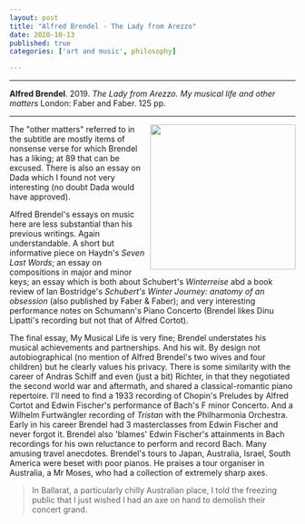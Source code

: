 ```yaml
---
layout: post
title: "Alfred Brendel - The Lady from Arezzo"
date: 2020-10-13
published: true
categories: ['art and music', philosophy]

---
```



***
<b>Alfred Brendel</b>. 2019. _The Lady from Arezzo. My musical life and other matters_  London: Faber and Faber. 125 pp.

***

<img align="right" src="https://cdn.faber.co.uk/media/catalog/product/cache/1/image/292x450/9df78eab33525d08d6e5fb8d27136e95/2/9/29489.books.origjpg.jpg"  width="256"  alt="">

The "other matters" referred to in the subtitle are mostly items of nonsense verse for which Brendel has a liking; at 89 that can be excused. There is also an essay on Dada which I found not very interesting (no doubt Dada would have approved).

Alfred Brendel's essays on music here are less substantial than his previous writings.  Again understandable.  A short but informative piece on Haydn's _Seven Last Words_; an essay on compositions in major and minor keys; an essay which is both about Schubert's _Winterreise_ abd a book review of Ian Bostridge's _Schubert's Winter Journey: anatomy of an obsession_ (also published by Faber & Faber); and very interesting performance notes on Schumann's Piano Concerto (Brendel likes Dinu Lipatti's recording but not that of Alfred Cortot).

The final essay, My Musical Life is very fine; Brendel understates his musical achievements and partnerships.  And his wit.  By design not autobiographical (no mention of Alfred Brendel's two wives and four children) but he clearly values his privacy.  There is some similarity with the career of Andras Schiff and even (just a bit) Richter, in that they negotiated the  second world war and aftermath, and shared a classical-romantic piano repertoire.  I'll need to find a 1933 recording of Chopin's Preludes by Alfred Cortot and Edwin Fischer's performance of Bach's F minor Concerto. And a Wilhelm Furtwängler recording of _Tristan_ with the Philharmonia Orchestra.  Early in his career Brendel had 3 masterclasses from Edwin Fischer and never forgot it.  Brendel also 'blames' Edwin Fischer's attainments in Bach recordings for his own reluctance to perform and record Bach. Many amusing travel anecdotes.  Brendel's tours to Japan, Australia, Israel, South America were beset with poor pianos.  He praises a tour organiser in Australia, a Mr Moses, who had a collection of extremely sharp axes.

> In Ballarat, a particularly chilly Australian place, I told the freezing public that I just wished I had an axe on hand to demolish their concert grand.


